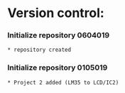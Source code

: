 # Version control:

### Initialize repository 0604019 
    * repository created

### Initialize repository 0105019 
    * Project 2 added (LM35 to LCD/IC2)

